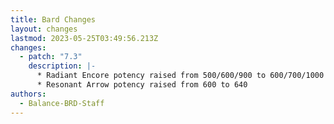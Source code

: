```yaml
---
title: Bard Changes
layout: changes
lastmod: 2023-05-25T03:49:56.213Z
changes:
  - patch: "7.3"
    description: |-
      * Radiant Encore potency raised from 500/600/900 to 600/700/1000
      * Resonant Arrow potency raised from 600 to 640
authors:
  - Balance-BRD-Staff
---
```


